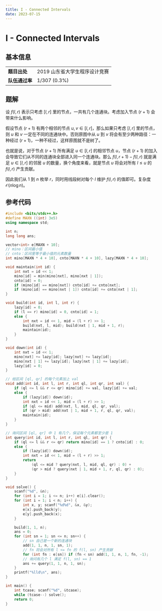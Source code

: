 ```yaml
---
title: I - Connected Intervals
date: 2023-07-15
---
```


# I - Connected Intervals

## 基本信息

<table>
<tr>
<td><b>题目出处</b></td><td>2019 山东省大学生程序设计竞赛</td>
</tr>
<tr>
<td><b>队伍通过率</b></td><td>1/307 (0.3%)</td>
</tr>
</table>

## 题解

设 $f(l, r)$ 表示只考虑 $[l, r]$ 里的节点，一共有几个连通块。考虑加入节点 $(r + 1)$ 会带来什么影响。

假设节点 $(r + 1)$ 有两个相邻的节点 $u, v \in [l, r]$，那么如果只考虑 $[l, r]$ 里的节点，则 $u$ 和 $v$ 一定在不同的连通块中。否则原图中从 $u$ 到 $v$ 将会有至少两种路径：一种经过 $(r + 1)$，一种不经过，这样原图就不是树了。

也就是说，对于节点 $(r + 1)$ 所有满足 $u \in [l, r]$ 的相邻节点 $u$，节点 $(r + 1)$ 的加入会导致它们从不同的连通块全部进入同一个连通块。那么 $f(l, r + 1) - f(l, r)$ 就是满足 $u \in [l, r]$ 的邻居 $u$ 的数量，换个角度来看，就是节点 $u$ 将会对所有 $l \le u$ 的 $f(l, r)$ 产生贡献。

因此我们从 $1$ 到 $n$ 枚举 $r$，同时用线段树对每个 $l$ 维护 $f(l, r)$ 的值即可。复杂度 $\mathcal{O}(n \log n)$。

## 参考代码

```c++ linenums="1"
#include <bits/stdc++.h>
#define MAXN ((int) 3e5)
using namespace std;

int n;
long long ans;

vector<int> e[MAXN + 10];
// mino：区间最小值
// cnto：区间里等于最小值的元素数量
int mino[MAXN * 4 + 10], cnto[MAXN * 4 + 10], lazy[MAXN * 4 + 10];

void maintain(int id) {
    int nxt = id << 1;
    mino[id] = min(mino[nxt], mino[nxt | 1]);
    cnto[id] = 0;
    if (mino[id] == mino[nxt]) cnto[id] += cnto[nxt];
    if (mino[id] == mino[nxt | 1]) cnto[id] += cnto[nxt | 1];
}

void build(int id, int l, int r) {
    lazy[id] = 0;
    if (l == r) mino[id] = 0, cnto[id] = 1;
    else {
        int nxt = id << 1, mid = (l + r) >> 1;
        build(nxt, l, mid); build(nxt | 1, mid + 1, r);
        maintain(id);
    }
}

void down(int id) {
    int nxt = id << 1;
    mino[nxt] += lazy[id]; lazy[nxt] += lazy[id];
    mino[nxt | 1] += lazy[id]; lazy[nxt | 1] += lazy[id];
    lazy[id] = 0;
}

// 给区间 [ql, qr] 的每个元素加上 val
void add(int id, int l, int r, int ql, int qr, int val) {
    if (ql <= l && r <= qr) mino[id] += val, lazy[id] += val;
    else {
        if (lazy[id]) down(id);
        int nxt = id << 1, mid = (l + r) >> 1;
        if (ql <= mid) add(nxt, l, mid, ql, qr, val);
        if (qr > mid) add(nxt | 1, mid + 1, r, ql, qr, val);
        maintain(id);
    }
}

// 询问区间 [ql, qr] 中 1 有几个，保证每个元素都至少是 1
int query(int id, int l, int r, int ql, int qr) {
    if (ql <= l && r <= qr) return mino[id] == 1 ? cnto[id] : 0;
    else {
        if (lazy[id]) down(id);
        int nxt = id << 1, mid = (l + r) >> 1;
        return 
            (ql <= mid ? query(nxt, l, mid, ql, qr) : 0) +
            (qr > mid ? query(nxt | 1, mid + 1, r, ql, qr) : 0);
    }
}

void solve() {
    scanf("%d", &n);
    for (int i = 1; i <= n; i++) e[i].clear();
    for (int i = 1; i < n; i++) {
        int x, y; scanf("%d%d", &x, &y);
        e[x].push_back(y);
        e[y].push_back(x);
    }

    build(1, 1, n);
    ans = 0;
    for (int sn = 1; sn <= n; sn++) {
        // sn 自己是一个新的连通块
        add(1, 1, n, 1, sn, 1);
        // fn 将会对所有 l <= fn 的 f(l, sn) 产生贡献
        for (int fn : e[sn]) if (fn < sn) add(1, 1, n, 1, fn, -1);
        // 询问有几个 l 满足 f(l, sn) == 1
        ans += query(1, 1, n, 1, sn);
    }
    printf("%lld\n", ans);
}

int main() {
    int tcase; scanf("%d", &tcase);
    while (tcase--) solve();
    return 0;
}
```
